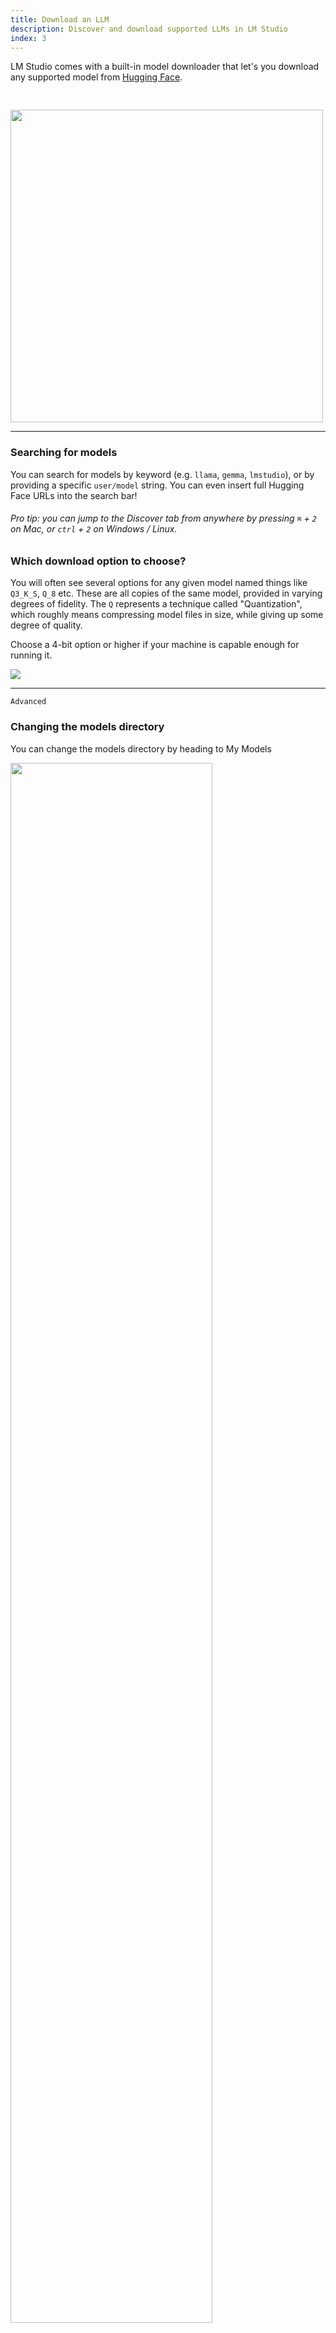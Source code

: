 ```yaml
---
title: Download an LLM
description: Discover and download supported LLMs in LM Studio
index: 3
---
```


LM Studio comes with a built-in model downloader that let's you download any supported model from [Hugging Face](https://huggingface.co).

<img src="/assets/docs/discover.png" style="width: 500px; margin-top:30px" data-caption="Download models from the Discover tab in LM Studio" />

<hr>

### Searching for models

You can search for models by keyword (e.g. `llama`, `gemma`, `lmstudio`), or by providing a specific `user/model` string. You can even insert full Hugging Face URLs into the search bar!

###### Pro tip: you can jump to the Discover tab from anywhere by pressing `⌘` + `2` on Mac, or `ctrl` + `2` on Windows / Linux.

### Which download option to choose?

You will often see several options for any given model named things like `Q3_K_S`, `Q_8` etc. These are all copies of the same model, provided in varying degrees of fidelity. The `Q` represents a technique called "Quantization", which roughly means compressing model files in size, while giving up some degree of quality.

Choose a 4-bit option or higher if your machine is capable enough for running it.

<img src="/assets/docs/search.png" style="" data-caption="Hugging Face search results in LM Studio" />

<hr>

`Advanced`

### Changing the models directory

You can change the models directory by heading to My Models

<img src="/assets/docs/change-models-dir.png" style="width:80%" data-caption="Manage your models directory in the My Models tab">

<hr>

### Community

Chat with other LM Studio users, discuss LLMs, hardware, and more on the [LM Studio Discord server](https://discord.gg/aPQfnNkxGC).
